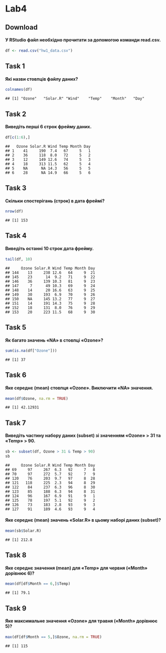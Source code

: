 Lab4
================

Download
--------

#### У RStudio файл необхідно прочитати за допомогою команди read.csv.

``` r
df <- read.csv("hw1_data.csv")
```

Task 1
------

#### Які назви стовпців файлу даних?

``` r
colnames(df)
```

    ## [1] "Ozone"   "Solar.R" "Wind"    "Temp"    "Month"   "Day"

Task 2
------

#### Виведіть перші 6 строк фрейму даних.

``` r
df[c(1:6),]
```

    ##   Ozone Solar.R Wind Temp Month Day
    ## 1    41     190  7.4   67     5   1
    ## 2    36     118  8.0   72     5   2
    ## 3    12     149 12.6   74     5   3
    ## 4    18     313 11.5   62     5   4
    ## 5    NA      NA 14.3   56     5   5
    ## 6    28      NA 14.9   66     5   6

Task 3
------

#### Скільки спостерігань (строк) в дата фреймі?

``` r
nrow(df)
```

    ## [1] 153

Task 4
------

#### Виведіть останні 10 строк дата фрейму.

``` r
tail(df, 10)
```

    ##     Ozone Solar.R Wind Temp Month Day
    ## 144    13     238 12.6   64     9  21
    ## 145    23      14  9.2   71     9  22
    ## 146    36     139 10.3   81     9  23
    ## 147     7      49 10.3   69     9  24
    ## 148    14      20 16.6   63     9  25
    ## 149    30     193  6.9   70     9  26
    ## 150    NA     145 13.2   77     9  27
    ## 151    14     191 14.3   75     9  28
    ## 152    18     131  8.0   76     9  29
    ## 153    20     223 11.5   68     9  30

Task 5
------

#### Як багато значень «NA» в стовпці «Ozone»?

``` r
sum(is.na(df["Ozone"]))
```

    ## [1] 37

Task 6
------

#### Яке середнє (mean) стовпця «Ozone». Виключити «NA» значення.

``` r
mean(df$Ozone, na.rm = TRUE)
```

    ## [1] 42.12931

Task 7
------

#### Виведіть частину набору даних (subset) зі значенням «Ozone» &gt; 31 та «Temp» &gt; 90.

``` r
sb <- subset(df, Ozone > 31 & Temp > 90)
sb
```

    ##     Ozone Solar.R Wind Temp Month Day
    ## 69     97     267  6.3   92     7   8
    ## 70     97     272  5.7   92     7   9
    ## 120    76     203  9.7   97     8  28
    ## 121   118     225  2.3   94     8  29
    ## 122    84     237  6.3   96     8  30
    ## 123    85     188  6.3   94     8  31
    ## 124    96     167  6.9   91     9   1
    ## 125    78     197  5.1   92     9   2
    ## 126    73     183  2.8   93     9   3
    ## 127    91     189  4.6   93     9   4

#### Яке середнє (mean) значень «Solar.R» в цьому наборі даних (subset)?

``` r
mean(sb$Solar.R)
```

    ## [1] 212.8

Task 8
------

#### Яке середнє значення (mean) для «Temp» для червня («Month» дорівнює 6)?

``` r
mean(df[df$Month == 6,]$Temp)
```

    ## [1] 79.1

Task 9
------

#### Яке максимальне значення «Ozone» для травня («Month» дорівнює 5)?

``` r
max(df[df$Month == 5,]$Ozone, na.rm = TRUE)
```

    ## [1] 115
